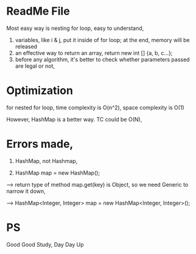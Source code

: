 # ReadMe File

Most easy way is nesting for loop, easy to understand,

1. variables, like i & j, put it inside of for loop; at the end, memory will be released
2. an effective way to return an array, return new int [] {a, b, c...};
3. before any algorithm, it's better to check whether parameters passed are legal or not,


# Optimization

for nested for loop, time complexity is O(n^2), space complexity is O(1)

However, HashMap is a better way. TC could be O(N),


# Errors made,

1. HashMap, not Hashmap,

2. HashMap map = new HashMap();

  --> return type of method map.get(key) is Object, so we need Generic to narrow it down,

  --> HashMap<Integer, Integer> map = new HashMap<Integer, Integer>();
  

# PS

Good Good Study, Day Day Up
